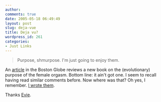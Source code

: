 ```yaml
---
author:
comments: true
date: 2005-05-18 06:49:49
layout: post
slug: deja-vue
title: Deja vu?
wordpress_id: 261
categories:
- Just Links
---
```


> Purpose, shmurpose. I'm just going to enjoy them.

An [article](http://www.boston.com/news/globe/ideas/articles/2005/04/24/orgasmic_science/) in the Boston Globe reviews a new book on the (evolutionary) purpose of the female orgasm. Bottom line: it ain't got one. I seem to recall having read similar comments before. Now where was that? Oh yes, I remember. [I wrote them](http://www.amazon.co.uk/exec/obidos/ASIN/0140294759/qid=1116405909/sr=1-3/ref=sr_1_10_3/202-0409817-2376609).

Thanks [Evie](http://www.eroticmiscellanea.net/).

